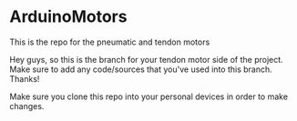 # ArduinoMotors
This is the repo for the pneumatic and tendon motors 



Hey guys, so this is the branch for your tendon motor side of the project. Make sure to add any code/sources that you've used into this branch. Thanks!

Make sure you clone this repo into your personal devices in order to make changes. 
